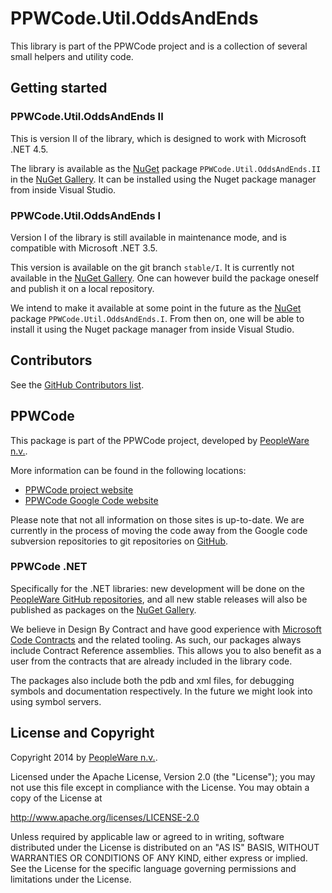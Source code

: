 # PPWCode.Util.OddsAndEnds

This library is part of the PPWCode project and is a collection of several
small helpers and utility code.


## Getting started

### PPWCode.Util.OddsAndEnds II

This is version II of the library, which is designed to work with Microsoft .NET 4.5.

The library is available as the [NuGet] package `PPWCode.Util.OddsAndEnds.II`
in the [NuGet Gallery].  It can be installed using the Nuget package manager from 
inside Visual Studio.


### PPWCode.Util.OddsAndEnds I

Version I of the library is still available in maintenance mode, and is 
compatible with Microsoft .NET 3.5.

This version is available on the git branch `stable/I`. It is currently not available
in the [NuGet Gallery].  One can however build the package oneself and publish it
on a local repository.

We intend to make it available at some point in the future as the [NuGet] 
package `PPWCode.Util.OddsAndEnds.I`.  From then on, one will be able to install
it using the Nuget package manager from inside Visual Studio.


## Contributors

See the [GitHub Contributors list].


## PPWCode

This package is part of the PPWCode project, developed by [PeopleWare n.v.].

More information can be found in the following locations:
* [PPWCode project website]
* [PPWCode Google Code website]

Please note that not all information on those sites is up-to-date. We are
currently in the process of moving the code away from the Google code
subversion repositories to git repositories on [GitHub].


### PPWCode .NET

Specifically for the .NET libraries: new development will be done on the
[PeopleWare GitHub repositories], and all new stable releases will also
be published as packages on the [NuGet Gallery].

We believe in Design By Contract and have good experience with
[Microsoft Code Contracts] and the related tooling.  As such, our packages
always include Contract Reference assemblies.  This allows you to also
benefit as a user from the contracts that are already included in the
library code.

The packages also include both the pdb and xml files, for debugging symbols
and documentation respectively.  In the future we might look into using
symbol servers.


## License and Copyright

Copyright 2014 by [PeopleWare n.v.].

Licensed under the Apache License, Version 2.0 (the "License");
you may not use this file except in compliance with the License.
You may obtain a copy of the License at

http://www.apache.org/licenses/LICENSE-2.0

Unless required by applicable law or agreed to in writing, software
distributed under the License is distributed on an "AS IS" BASIS,
WITHOUT WARRANTIES OR CONDITIONS OF ANY KIND, either express or implied.
See the License for the specific language governing permissions and
limitations under the License.



[PPWCode project website]: http://www.ppwcode.org
[PPWCode Google Code website]: http://ppwcode.googlecode.com

[PeopleWare n.v.]: http://www.peopleware.be/

[NuGet]: https://www.nuget.org/
[NuGet Gallery]: https://www.nuget.org/policies/About

[GitHub]: https://github.com
[PeopleWare GitHub repositories]: https://github.com/peopleware

[Microsoft Code Contracts]: http://research.microsoft.com/en-us/projects/contracts/

[GitHub Contributors list]: https://github.com/peopleware/net-ppwcode-util-oddsandends/graphs/contributors
